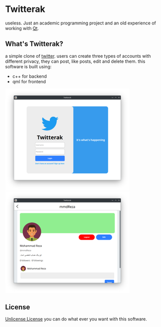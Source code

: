 # Twitterak
useless. Just an academic programming project and an old experience of working with [Qt](https://www.qt.io).

## What's Twitterak?
a simple clone of [twitter](https://www.twitter.com). users can create three types of accounts with different privacy, they can post, like posts, edit and delete them.
this software is built using:
* c++ for backend
* qml for frontend
<p  float="left"> 
  <img src="https://github.com/Nimatrixx/Twitterak/blob/main/img/ui_login.png" width="400" height="auto"/>
  <img src="https://github.com/Nimatrixx/Twitterak/blob/main/img/ui_profile.png" width="400" height="auto"/>
</p>

## License
[Unlicense License](https://github.com/Nimatrixx/Twitterak?tab=Unlicense-1-ov-file#)
you can do what ever you want with this software.
